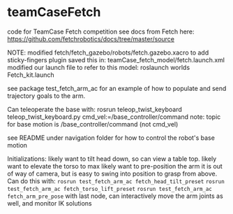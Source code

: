 # teamCaseFetch
code for TeamCase Fetch competition
see docs from Fetch here:
https://github.com/fetchrobotics/docs/tree/master/source

NOTE:  modified fetch/fetch_gazebo/robots/fetch.gazebo.xacro to add sticky-fingers plugin
saved this in: teamCase_fetch_model/fetch.launch.xml
modified our launch file to refer to this model:
roslaunch worlds Fetch_kit.launch


see package test_fetch_arm_ac for an example of how to populate and send trajectory goals to the arm.

Can teleoperate the base with:
rosrun teleop_twist_keyboard teleop_twist_keyboard.py cmd_vel:=/base_controller/command
note: topic for base motion is /base_controller/command (not cmd_vel)

see README under navigation folder for how to control the robot's base motion

Initializations:  likely want to tilt head down, so can view a table top.
likely want to elevate the torso to max
likely want to pre-position the arm it is out of way of camera, but is easy to swing
into position to grasp from above.
Can do this with:
`rosrun test_fetch_arm_ac fetch_head_tilt_preset` 
`rosrun test_fetch_arm_ac fetch_torso_lift_preset`
`rosrun test_fetch_arm_ac fetch_arm_pre_pose`
with last node, can interactively move the arm joints as well, and monitor IK solutions



